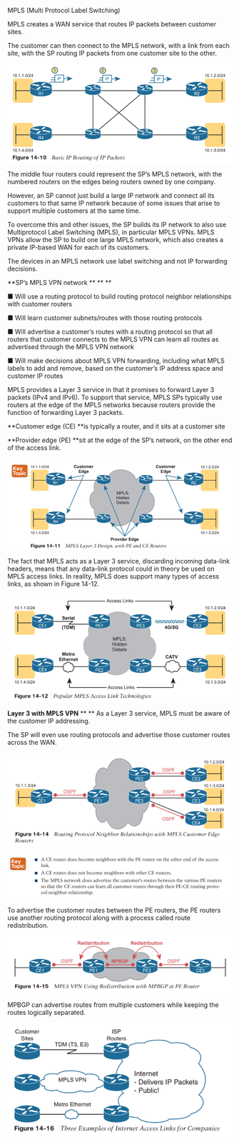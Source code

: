 MPLS (Multi Protocol Label Switching)

MPLS creates a WAN service that routes IP packets between customer sites.

The customer can then connect to the MPLS network, with a link from each site, with the SP routing IP packets from one customer site to the other.

![image.png](../_resources/6ad6d0ad2cf66ae43eb30d3304b5a7db.png)

The middle four routers could represent the SP’s MPLS network, with the numbered routers on the edges being routers owned by one company.

However, an SP cannot just build a large IP network and connect all its customers to that same IP network because of some issues that arise to support multiple customers at the same time.

To overcome this and other issues, the SP builds its IP network to also use Multiprotocol Label Switching (MPLS), in particular MPLS VPNs. MPLS VPNs allow the SP to build one large MPLS network, which also creates a private IP-based WAN for each of its customers.

The devices in an MPLS network use label switching and not IP forwarding decisions.

**SP’s MPLS VPN network **
**
**

■ Will use a routing protocol to build routing protocol neighbor relationships with customer routers

■ Will learn customer subnets/routes with those routing protocols

■ Will advertise a customer’s routes with a routing protocol so that all routers that customer connects to the MPLS VPN can learn all routes as advertised through the MPLS VPN network

■ Will make decisions about MPLS VPN forwarding, including what MPLS labels to add and remove, based on the customer’s IP address space and customer IP routes

MPLS provides a Layer 3 service in that it promises to forward Layer 3 packets (IPv4 and IPv6). To support that service, MPLS SPs typically use routers at the edge of the MPLS networks because routers provide the function of forwarding Layer 3 packets.

**Customer edge (CE) **is typically a router, and it sits at a customer site

**Provider edge (PE) **sit at the edge of the SP’s network, on the other end of the access link.

![image.png](../_resources/d936152348123ec9865f8551bc8ea1f5.png)

The fact that MPLS acts as a Layer 3 service, discarding incoming data-link headers, means that any data-link protocol could in theory be used on MPLS access links. In reality, MPLS does support many types of access links, as shown in Figure 14-12.

![image.png](../_resources/d145d9536eaf1c84731087996e3859a0.png)

**Layer 3 with MPLS VPN**
**
**
As a Layer 3 service, MPLS must be aware of the customer IP addressing.

The SP will even use routing protocols and advertise those customer routes across the WAN.

![image.png](../_resources/542c42c0fee2374786f274cea767c822.png)

![image.png](../_resources/6cfd5d163da2776f35722fe221c40c6b.png)

To advertise the customer routes between the PE routers, the PE routers use another routing protocol along with a process called route redistribution.

![image.png](../_resources/779fd3016eb99945745ac44e670d37d3.png)

MPBGP can advertise routes from multiple customers while keeping the routes logically separated.

![image.png](../_resources/0b258d2dd15dafe17a470867dfb48b18.png)